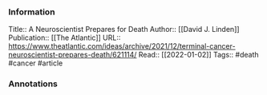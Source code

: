 
### Information
Title:: A Neuroscientist Prepares for Death
Author:: [[David J. Linden]]
Publication:: [[The Atlantic]]
URL:: https://www.theatlantic.com/ideas/archive/2021/12/terminal-cancer-neuroscientist-prepares-death/621114/
Read:: [[2022-01-02]]
Tags:: #death #cancer
#article

### Annotations
